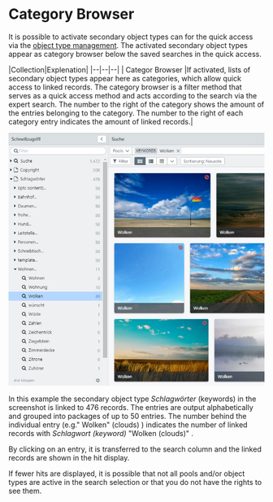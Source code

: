 # Category Browser

It is possible to activate secondary object types can for the quick access via the [object type management](/webfrontend/rightsmanagement/objecttypes/objecttypes.html). The activated secondary object types appear as category browser below the saved searches in the quick access.

|Collection|Explenation|
|--|--|--|
|<i class="fa fa-file-o"></i> Categor Browser |If activated, lists of secondary object types appear here as categories, which allow quick access to linked records. The category browser is a filter method that serves as a quick access method and acts according to the search via the expert search. The number to the right of the category shows the amount of the entries belonging to the category. The number to the right of each category entry indicates the amount of linked records.|

![](quick_category_de2.jpg)

In this example the secondary object type _Schlagwörter_ (keywords) in the screenshot is linked to 476 records. The entries are output alphabetically and grouped into packages of up to 50 entries. The number behind the individual entry (e.g."<i class="fa-search"></i> Wolken" (clouds) ) indicates the number of linked records with _Schlagwort (keyword)_ "Wolken (clouds)" . 

By clicking on an entry, it is transferred to the search column and the linked records are shown in the hit display.

If fewer hits are displayed, it is possible that not all pools and/or object types are active in the search selection or that you do not have the rights to see them.
